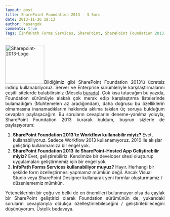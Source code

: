 ```yaml
---
layout: post
title: SharePoint Foundation 2013 - 3 Soru
date: 2013-11-26 18:13
author: hasangok
comments: true
Tags: [InfoPath Forms Services, SharePoint, SharePoint Foundation 2013, SharePoint-Hosted App, Workflow]
---
```

<p style="text-align: justify;"><img class="wp-image-489 alignleft" style="border: 0px; margin: 0px;" alt="Sharepoint-2013-Logo" src="http://www.hasangok.com.tr/wp-content/uploads/2013/12/Sharepoint-2013-Logo.png" width="123" height="123" />Bildiğimiz gibi SharePoint Foundation 2013'ü ücretsiz indirip kullanabiliyoruz. Server ve Enterprise sürümleriyle karşılaştırmalarını çeşitli sitelerde bulabilirsiniz (Mesela <a href="http://technet.microsoft.com/en-us/library/jj819267.aspx" target="_blank">burada</a>). Çok kısa tutacağım bu yazıda, Foundation sürümüyle alakalı çok merak edip karşılaştırma listelerinde bulamadığım (Muhtemelen az aradığımdan), daha doğrusu bu özelliklerin olmamasına inanamadıklarım hakkında aklıma takılan üç soruya bulduğum cevapları paylaşacağım. Bu soruların cevaplarını deneme-yanılma yoluyla, SharePoint Foundation 2013 kurarak buldum, buyrun sizlerle de paylaşıyorum:</p>

<ol>
	<li><strong>SharePoint Foundation 2013'te Workflow kullanabilir miyiz?</strong>
Evet, kullanabiliyoruz. Sadece Workflow 2013 kullanamıyoruz. 2010 ile akışlar geliştirip kullanmamıza bir engel yok.</li>
	<li><strong>SharePoint Foundation 2013 ile SharePoint-Hosted App Geliştirebilir miyiz?</strong>
Evet, geliştirebiliriz. Kendimize bir developer sitesi oluşturup uygulamaları geliştirmemiz için bir engel yok.</li>
	<li><strong>InfoPath Forms Services kullanabiliyor muyuz?</strong>
Hayır. Herhangi bir şekilde form özelleştirmesi yapmamız mümkün değil. Ancak Visual Studio veya SharePoint Designer kullanarak yeni formlar oluşturmamız / düzenlememiz mümkün.</li>
</ol>
<p style="text-align: justify;">Yeteneklerinin bir çoğu ve belki de en önemlileri bulunmuyor olsa da çaylak bir SharePoint geliştirici olarak Foundation sürümünün de, yukarıdaki soruların cevaplarıyla oldukça özelleştirilebileceğini / geliştirilebileceğini düşünüyorum. Üstelik bedavaya.</p>
